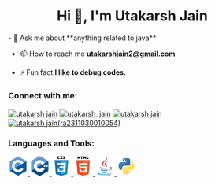 <h1 align="center">Hi 👋, I'm Utakarsh Jain</h1>
- 💬 Ask me about **anything related to java**

- 📫 How to reach me **utakarshjain2@gmail.com**

- ⚡ Fun fact **I like to debug codes.**

<h3 align="left">Connect with me:</h3>
<p align="left">
<a href="https://linkedin.com/in/utakarsh jain" target="blank"><img align="center" src="https://raw.githubusercontent.com/rahuldkjain/github-profile-readme-generator/master/src/images/icons/Social/linked-in-alt.svg" alt="utakarsh jain" height="30" width="40" /></a>
<a href="https://instagram.com/utakarsh_jain" target="blank"><img align="center" src="https://raw.githubusercontent.com/rahuldkjain/github-profile-readme-generator/master/src/images/icons/Social/instagram.svg" alt="utakarsh_jain" height="30" width="40" /></a>
<a href="https://www.codechef.com/users/utakarsh jain" target="blank"><img align="center" src="https://cdn.jsdelivr.net/npm/simple-icons@3.1.0/icons/codechef.svg" alt="utakarsh jain" height="30" width="40" /></a>
<a href="https://www.hackerrank.com/utakarsh jain(ra2311030010054)" target="blank"><img align="center" src="https://raw.githubusercontent.com/rahuldkjain/github-profile-readme-generator/master/src/images/icons/Social/hackerrank.svg" alt="utakarsh jain(ra2311030010054)" height="30" width="40" /></a>
</p>

<h3 align="left">Languages and Tools:</h3>
<p align="left"> <a href="https://www.cprogramming.com/" target="_blank" rel="noreferrer"> <img src="https://raw.githubusercontent.com/devicons/devicon/master/icons/c/c-original.svg" alt="c" width="40" height="40"/> </a> <a href="https://www.w3schools.com/cpp/" target="_blank" rel="noreferrer"> <img src="https://raw.githubusercontent.com/devicons/devicon/master/icons/cplusplus/cplusplus-original.svg" alt="cplusplus" width="40" height="40"/> </a> <a href="https://www.w3schools.com/css/" target="_blank" rel="noreferrer"> <img src="https://raw.githubusercontent.com/devicons/devicon/master/icons/css3/css3-original-wordmark.svg" alt="css3" width="40" height="40"/> </a> <a href="https://www.w3.org/html/" target="_blank" rel="noreferrer"> <img src="https://raw.githubusercontent.com/devicons/devicon/master/icons/html5/html5-original-wordmark.svg" alt="html5" width="40" height="40"/> </a> <a href="https://www.java.com" target="_blank" rel="noreferrer"> <img src="https://raw.githubusercontent.com/devicons/devicon/master/icons/java/java-original.svg" alt="java" width="40" height="40"/> </a> <a href="https://www.python.org" target="_blank" rel="noreferrer"> <img src="https://raw.githubusercontent.com/devicons/devicon/master/icons/python/python-original.svg" alt="python" width="40" height="40"/> </a> </p>
